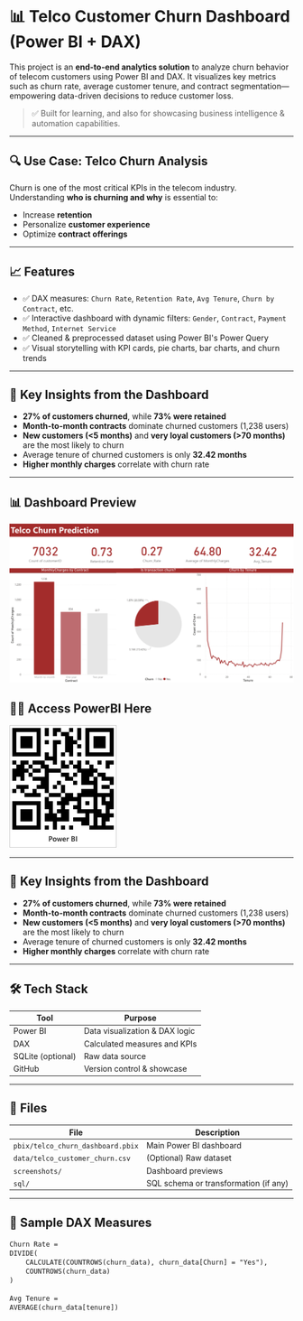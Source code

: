 # 📊 Telco Customer Churn Dashboard (Power BI + DAX)

This project is an **end-to-end analytics solution** to analyze churn behavior of telecom customers using Power BI and DAX. It visualizes key metrics such as churn rate, average customer tenure, and contract segmentation—empowering data-driven decisions to reduce customer loss.

> ✅ Built for learning, and also for showcasing business intelligence & automation capabilities.

---

## 🔍 Use Case: Telco Churn Analysis

Churn is one of the most critical KPIs in the telecom industry. Understanding **who is churning and why** is essential to:
- Increase **retention**
- Personalize **customer experience**
- Optimize **contract offerings**

---

## 📈 Features

- ✅ DAX measures: `Churn Rate`, `Retention Rate`, `Avg Tenure`, `Churn by Contract`, etc.
- ✅ Interactive dashboard with dynamic filters: `Gender`, `Contract`, `Payment Method`, `Internet Service`
- ✅ Cleaned & preprocessed dataset using Power BI's Power Query
- ✅ Visual storytelling with KPI cards, pie charts, bar charts, and churn trends

---

## 🧠 Key Insights from the Dashboard

- **27% of customers churned**, while **73% were retained**
- **Month-to-month contracts** dominate churned customers (1,238 users)
- **New customers (<5 months)** and **very loyal customers (>70 months)** are the most likely to churn
- Average tenure of churned customers is only **32.42 months**
- **Higher monthly charges** correlate with churn rate

---

## 📊 Dashboard Preview

![Dashboard Screenshot](https://github.com/ghaafs/telco-churn-analysis/blob/4db708fe6cee10fe2212d27186870cb045be6bbe/Dashboard%20Telco%20Churn%20Analysis.png)

## 👩‍💻 Access PowerBI Here
![QR Code](https://github.com/ghaafs/telco-churn-analysis/blob/3c86afdf598d47a1021090baa00be19ddab2e54a/QR-PowerBI.jpg)

---

## 🧠 Key Insights from the Dashboard

- **27% of customers churned**, while **73% were retained**
- **Month-to-month contracts** dominate churned customers (1,238 users)
- **New customers (<5 months)** and **very loyal customers (>70 months)** are the most likely to churn
- Average tenure of churned customers is only **32.42 months**
- **Higher monthly charges** correlate with churn rate

---

## 🛠️ Tech Stack

| Tool | Purpose |
|------|---------|
| Power BI | Data visualization & DAX logic |
| DAX | Calculated measures and KPIs |
| SQLite (optional) | Raw data source |
| GitHub | Version control & showcase |

---

## 📁 Files

| File | Description |
|------|-------------|
| `pbix/telco_churn_dashboard.pbix` | Main Power BI dashboard |
| `data/telco_customer_churn.csv` | (Optional) Raw dataset |
| `screenshots/` | Dashboard previews |
| `sql/` | SQL schema or transformation (if any) |

---

## 📌 Sample DAX Measures

```DAX
Churn Rate =
DIVIDE(
    CALCULATE(COUNTROWS(churn_data), churn_data[Churn] = "Yes"),
    COUNTROWS(churn_data)
)

Avg Tenure =
AVERAGE(churn_data[tenure])
